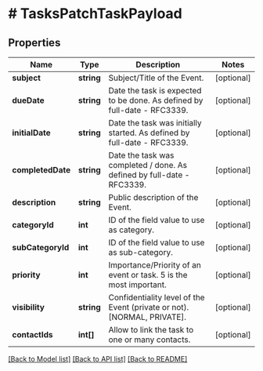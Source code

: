 # # TasksPatchTaskPayload

## Properties

Name | Type | Description | Notes
------------ | ------------- | ------------- | -------------
**subject** | **string** | Subject/Title of the Event. | [optional]
**dueDate** | **string** | Date the task is expected to be done. As defined by full-date - RFC3339. | [optional]
**initialDate** | **string** | Date the task was initially started. As defined by full-date - RFC3339. | [optional]
**completedDate** | **string** | Date the task was completed / done. As defined by full-date - RFC3339. | [optional]
**description** | **string** | Public description of the Event. | [optional]
**categoryId** | **int** | ID of the field value to use as category. | [optional]
**subCategoryId** | **int** | ID of the field value to use as sub-category. | [optional]
**priority** | **int** | Importance/Priority of an event or task. 5 is the most important. | [optional]
**visibility** | **string** | Confidentiality level of the Event (private or not). [NORMAL, PRIVATE]. | [optional]
**contactIds** | **int[]** | Allow to link the task to one or many contacts. | [optional]

[[Back to Model list]](../../README.md#models) [[Back to API list]](../../README.md#endpoints) [[Back to README]](../../README.md)
